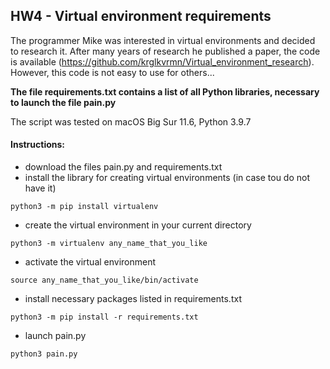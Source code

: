 ## HW4 - Virtual environment requirements 

The programmer Mike was interested in virtual environments and decided to research it. 
After many years of research he published a paper, the code is available (https://github.com/krglkvrmn/Virtual_environment_research). 
However, this code is not easy to use for others...

**The file requirements.txt contains a list of all Python libraries, necessary to launch the file pain.py**


The script was tested on macOS Big Sur 11.6, Python 3.9.7

#### Instructions:
- download the files pain.py and requirements.txt
- install the library for creating virtual environments (in case tou do not have it)
```
python3 -m pip install virtualenv
```
- create the virtual environment in your current directory
```
python3 -m virtualenv any_name_that_you_like
```
- activate the virtual environment
```
source any_name_that_you_like/bin/activate
```
- install necessary packages listed in requirements.txt
```
python3 -m pip install -r requirements.txt
```
- launch pain.py
```
python3 pain.py
```

